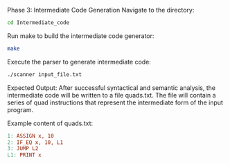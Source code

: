 Phase 3: Intermediate Code Generation
Navigate to the directory:

```bash
cd Intermediate_code
```
Run make to build the intermediate code generator:

```bash
make
```
Execute the parser to generate intermediate code:

```bash
./scanner input_file.txt
```
Expected Output: After successful syntactical and semantic analysis, the intermediate code will be written to a file quads.txt. The file will contain a series of quad instructions that represent the intermediate form of the input program.

Example content of quads.txt:

```makefile
1: ASSIGN x, 10
2: IF_EQ x, 10, L1
3: JUMP L2
L1: PRINT x
```
